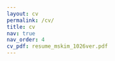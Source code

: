 ```yaml
---
layout: cv
permalink: /cv/
title: cv
nav: true
nav_order: 4
cv_pdf: resume_mskim_1026ver.pdf
---
```

